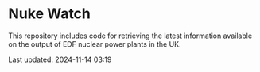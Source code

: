 # Nuke Watch

This repository includes code for retrieving the latest information available on the output of EDF nuclear power plants in the UK.

Last updated: 2024-11-14 03:19